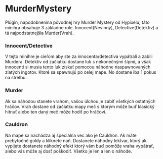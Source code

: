 # MurderMystery

Plúgin, napodobnenina pôvodnej hry Murder Mystery od Hypixelu, táto minihra obsahuje 3 základne role. Innocent(Nevinný), 
Detective(Detektív) a tá najpodstatnejšia Murder(Vrah). 
### Innocent/Detective
V tejto minihre je cieľom aby ste za innocenta/detectiva vypátrali a zabili Murdera.
Detektív od začiatku dostane luk s nekonečnými šípmi, a však innocenti si musia tento luk získať pomocou náhodne naspawnovaných zlatých ingotov.
Ktoré sa spawnujú po celej mape. No dostane iba 1 pokus na strelbu. 

### Murder
Ak sa náhodou stanete vrahom, vašou úlohou je zabiť všetkých ostatných hráčov. Vrah dostane od začiatku mapy meč s ktorým môže buď klasický
hitnuť alebo ten daný meč môže hodiť po hráčovi.

### Cauldron
Na mape sa nachádza aj špeciálna vec ako je Cauldron. Ak máte prebytočné goldy a kliknete naň. Dostanete náhodny lektvar, ktorý ak vypijete
dostanete náhodný efekt ktorý vám buď pomôže vraha vypátrať, alebo vás môže aj dosť poškodiť. Všetko je len a len o náhode.
